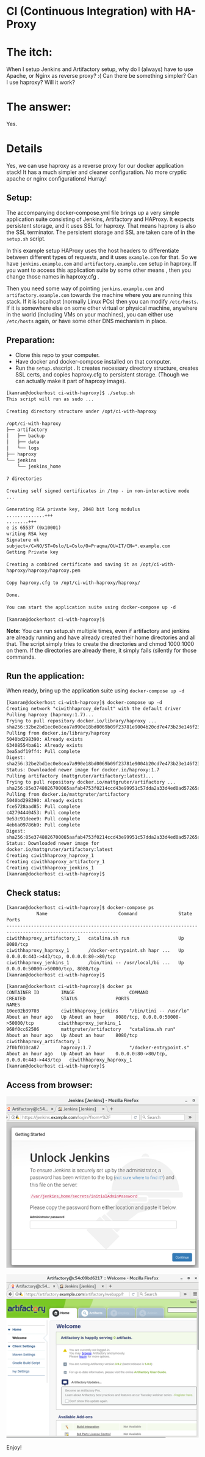 # CI (Continuous Integration) with HA-Proxy

# The itch:
When I setup Jenkins and Artifactory setup, why do I (always) have to use Apache, or Nginx as reverse proxy? :( Can there be something simpler? Can I use haproxy? Will it work? 

# The answer:
Yes. 

# Details
Yes, we can use haproxy as a reverse proxy for our docker application stack! It has a much simpler and cleaner configuration. No more cryptic apache or nginx configurations! Hurray!


## Setup:

The accompanying docker-compose.yml file brings up a very simple application suite consisting of Jenkins, Artifactory and HAProxy. It expects persistent storage, and it uses SSL for haproxy. That means haproxy is also the SSL terminator. The persistent storage and SSL are taken care of in the  `setup.sh` script. 

In this example setup HAProxy uses the host headers to differentiate between different types of requests, and it uses `example.com` for that. So we have `jenkins.example.com` and `artifactory.example.com` setup in haproxy. If you want to access this application suite by some other means , then you change those names in haproxy.cfg .
 
Then you need some way of pointing `jenkins.example.com`  and `artifactory.example.com` towards the machine where you are running this stack. If it is localhost (normally Linux PCs) then you can modify `/etc/hosts`. If it is somewhere else on some other virtual or physical machine, anywhere in the world (including VMs on your machines), you can either use `/etc/hosts` again, or have some other DNS mechanism in place.

## Preparation:
* Clone this repo to your computer. 
* Have docker and docker-compose installed on that computer.
* Run the `setup.sh`script . It creates necessary directory structure, creates SSL certs, and copies haproxy.cfg to persistent storage. (Though we can actually make it part of haproxy image). 


```
[kamran@dockerhost ci-with-haproxy]$ ./setup.sh 
This script will run as sudo ...

Creating directory structure under /opt/ci-with-haproxy

/opt/ci-with-haproxy
├── artifactory
│   ├── backup
│   ├── data
│   └── logs
├── haproxy
└── jenkins
    └── jenkins_home

7 directories

Creating self signed certificates in /tmp - in non-interactive mode ...

Generating RSA private key, 2048 bit long modulus
..............+++
........+++
e is 65537 (0x10001)
writing RSA key
Signature ok
subject=/C=NO/ST=Oslo/L=Oslo/O=Praqma/OU=IT/CN=*.example.com
Getting Private key

Creating a combined certificate and saving it as /opt/ci-with-haproxy/haproxy/haproxy.pem

Copy haproxy.cfg to /opt/ci-with-haproxy/haproxy/

Done.

You can start the application suite using docker-compose up -d

[kamran@dockerhost ci-with-haproxy]$
```


**Note:** You can run setup.sh multiple times, even if artifactory and jenkins are already running and have already created their home directories and all that. The script simply tries to create the directories and chmod 1000:1000 on them. If the directories are already there, it simply fails (silently for those commands. 


## Run the application:
When ready, bring up the application suite using `docker-compose up -d`


```
[kamran@dockerhost ci-with-haproxy]$ docker-compose up -d
Creating network "ciwithhaproxy_default" with the default driver
Pulling haproxy (haproxy:1.7)...
Trying to pull repository docker.io/library/haproxy ... 
sha256:32be2bd1ec0e8cea7a990e18bd0069b09f23781e9004b20cd7e473b23e146f23: Pulling from docker.io/library/haproxy
5040bd298390: Already exists
63408554ba61: Already exists
3ea5adf19ff4: Pull complete
Digest: sha256:32be2bd1ec0e8cea7a990e18bd0069b09f23781e9004b20cd7e473b23e146f23
Status: Downloaded newer image for docker.io/haproxy:1.7
Pulling artifactory (mattgruter/artifactory:latest)...
Trying to pull repository docker.io/mattgruter/artifactory ... 
sha256:85e3748026700065aafab4753f0214ccd43e99951c57dda2a33d4ed0ad57265a: Pulling from docker.io/mattgruter/artifactory
5040bd298390: Already exists
fce5728aad85: Pull complete
c42794440453: Pull complete
9e53c91deee9: Pull complete
4eb6a09786b9: Pull complete
Digest: sha256:85e3748026700065aafab4753f0214ccd43e99951c57dda2a33d4ed0ad57265a
Status: Downloaded newer image for docker.io/mattgruter/artifactory:latest
Creating ciwithhaproxy_haproxy_1
Creating ciwithhaproxy_artifactory_1
Creating ciwithhaproxy_jenkins_1
[kamran@dockerhost ci-with-haproxy]$
```

## Check status:

```
[kamran@dockerhost ci-with-haproxy]$ docker-compose ps
           Name                          Command               State                    Ports                   
---------------------------------------------------------------------------------------------------------------
ciwithhaproxy_artifactory_1   catalina.sh run                  Up      8080/tcp                                 
ciwithhaproxy_haproxy_1       /docker-entrypoint.sh hapr ...   Up      0.0.0.0:443->443/tcp, 0.0.0.0:80->80/tcp 
ciwithhaproxy_jenkins_1       /bin/tini -- /usr/local/bi ...   Up      0.0.0.0:50000->50000/tcp, 8080/tcp       
[kamran@dockerhost ci-with-haproxy]$ 
```

```
[kamran@dockerhost ci-with-haproxy]$ docker ps
CONTAINER ID        IMAGE                    COMMAND                  CREATED             STATUS              PORTS                                      NAMES
10ee02b39703        ciwithhaproxy_jenkins    "/bin/tini -- /usr/lo"   About an hour ago   Up About an hour    8080/tcp, 0.0.0.0:50000->50000/tcp         ciwithhaproxy_jenkins_1
968f0cc62506        mattgruter/artifactory   "catalina.sh run"        About an hour ago   Up About an hour    8080/tcp                                   ciwithhaproxy_artifactory_1
2f0bf010ca87        haproxy:1.7              "/docker-entrypoint.s"   About an hour ago   Up About an hour    0.0.0.0:80->80/tcp, 0.0.0.0:443->443/tcp   ciwithhaproxy_haproxy_1
[kamran@dockerhost ci-with-haproxy]$ 
```


## Access from browser:

![jenkins.png](jenkins.png)

![artifactory.png](artifactory.png)


Enjoy!
